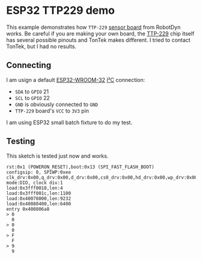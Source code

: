 # ESP32 TTP229 demo

This example demonstrates how `TTP-229` [sensor board](https://robotdyn.com/catalog/16-keys-capacitive-touch-ttp229-i2c-module.html) from RobotDyn works. Be careful if you are making your own board, the [TTP-229](https://www.tontek.com.tw/uploads/product/106/TTP229-LSF_V1.0_EN.pdf) chip itself has several possible pinouts and TonTek makes different. I tried to contact TonTek, but I had no results.

## Connecting
I am usign a default [ESP32-WROOM-32](https://www.espressif.com/sites/default/files/documentation/esp32-wroom-32_datasheet_en.pdf) [I²C](https://en.wikipedia.org/wiki/I%C2%B2C) connection:

* `SDA` to `GPIO` 21
* `SCL` to `GPIO` 22
* `GND` is obviously connected to `GND`
* `TTP-229` board's `VCC` to `3V3` pin

I am using ESP32 small batch fixture to do my test.

## Testing

This sketch is tested just now and works.

```
rst:0x1 (POWERON_RESET),boot:0x13 (SPI_FAST_FLASH_BOOT)
configsip: 0, SPIWP:0xee
clk_drv:0x00,q_drv:0x00,d_drv:0x00,cs0_drv:0x00,hd_drv:0x00,wp_drv:0x00
mode:DIO, clock div:1
load:0x3fff0018,len:4
load:0x3fff001c,len:1100
load:0x40078000,len:9232
load:0x40080400,len:6400
entry 0x400806a8
> 0
  0
> 0
  0
> F
  F
> 9
  9
```
